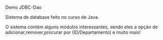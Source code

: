 Demo JDBC-Dao

Sistema de database feito no curso de Java.

O sistema contém alguns módulos interessantes, sendo eles a opção de adicionar,remover,procurar por (ID/Departamento) e muito mais!
